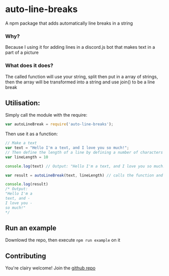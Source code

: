 # auto-line-breaks
A npm package that adds automatically line breaks in a string

### Why?
Because I using it for adding lines in a discord.js bot that makes text in a part of a picture

### What does it does?
The called function will use your string, split then put in a array of strings, then the array will be transformed into a string and use join() to be a line break

## Utilisation:
Simply call the module with the require:
```js
var autoLineBreak = require('auto-line-breaks');
```

Then use it as a function:
```js
// Make a text
var text = "Hello I'm a text, and I love you so much!";
// Then define the length of a line by defining a number of characters in a line
var lineLength = 10

console.log(text) // Output: "Hello I'm a text, and I love you so much!"

var result = autoLineBreak(text, lineLength) // calls the function and store in a variable

console.log(result)
/* Output:
"Hello I'm a
text, and -
I love you -
so much!"
*/
```

## Run an example
Downlowd the repo, then execute `npm run example` on it

## Contributing
You're clairy welcome! Join the [github repo](https://github.com/GreepTheSheep/auto-line-breaks)
